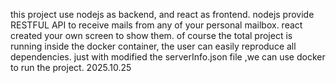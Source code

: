 this project use nodejs as backend, and react as frontend.
nodejs provide RESTFUL API to receive mails from any of your personal mailbox. react created your own screen to show them.
of course the total project is running inside the docker container, the user can easily reproduce all dependencies. just with modified the 
serverInfo.json file ,we can use docker to run the project.
2025.10.25
